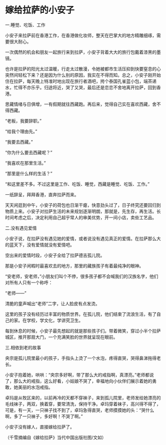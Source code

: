 # 嫁给拉萨的小安子

一.睡觉、吃饭、工作 

小安子来拉萨前在香港工作，在香港做化妆师，整天在巴掌大的地方精雕细琢，需要很大耐心。 

一次偶然的机会和朋友一起旅行来到拉萨，小安子背着大大的旅行包戴着漆黑的墨镜。 

也许是拉萨的阳光太过温暖，行走太过散漫，令她被都市生活压抑到快要窒息的心突然间轻松下来？还是因为什么别的原因，我实在不得而知。总之，小安子刚开始住在拉萨，每天晚上特准时地出现在旅行者酒吧，挎个泰国孔雀蓝小包，端茶递水，忙得不亦乐乎。归途将近，哭了又哭，最后还是恋恋不舍地离开拉萨，回到香港。 

思藏情绪与日俱增，一有假期就往西藏跑。再后来，觉得自己实在喜欢西藏，舍不得西藏。 

“老板，我要辞职。” 

“给我个理由先。” 

“我要去西藏。” 

“你为什么要去西藏呢？” 

“我喜欢在那里生活。” 

“那里是什么样的生活？” 

“和这里差不多。不过这里是工作、吃饭、睡觉，西藏是睡觉、吃饭、工作。” 

一纸辞呈，拜拜香港，直奔拉萨而来。 

天天闲逛到中午，小安子的荷包也日渐干瘪，快意劲头过了，日子终究还要回归到物质上来。小安子对拉萨生活的未来规划逐渐明朗，那就是，先生存，再生活。长时间考虑之后，决定利用自己超乎常人的审美优势，开一间小店，卖些工艺品。 

二.没有遇见爱情 

小安子说，在拉萨没有遇见她的爱情，或者说没有遇见真正的爱情。在拉萨那么大的蓝天下，没有爱情就没有爱情吧。 

空出来的爱情时段，小安子全给了拉萨德吉孤儿院。 

那是小安子闲暇时最喜欢去的地方，那里的藏族孩子有着最纯净的眼神。 

“安老师，安老师，”小朋友们叫个不停，很多孩子都不会喊我们的汉族名字，他们对所有人只有一个称呼： 

“老师——” 

清脆的童声喊出“老师”二字，让人脸皮有点发烫。 

这里的孩子没有经历过丰富的物质世界。在孤儿院，他们结束了流浪生活，有了自己的家。在学校，学文化，学讲究卫生。 

每到休息的时候，小安子最先想起的就是那些孩子们。带着微笑，穿过小半个拉萨城区，推开那扇大门，一个充满笑脸的世界就呈现在眼前。 

三.相依到老的故事 

央宗是孤儿院里最小的孩子，手指头上烫了一个水泡，疼得直哭，哭得鼻涕拖得老长。 

小安子抱着她，哄哄：“央宗多好啊，带了那么大的戒指啊，真漂亮。”老师都说了，那么大的戒指，这么好看，小姑娘不哭了，幸福地向小伙伴们展示着她的勇敢，她美丽的水泡戒指。 

卓玛是从牧区来的，以前再冷的天都不穿袜子，来到孤儿院里，老师发给她漂亮的毛线袜子，两双，换着穿，要常清洗，保持干净。卓玛穿着袜子，高兴得不得了，可是，有一天，一只袜子找不到了，卓玛急得直哭，老师摸摸她的头：“哭什么啊，多了一只袜子，多好啊！不哭了啊。” 

小安子没有嫁人，直接嫁给拉萨了。 

（千雪摘编自《嫁给拉萨》当代中国出版社图/文如）